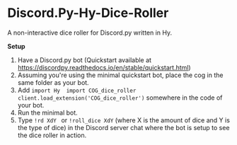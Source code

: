 # Discord.Py-Hy-Dice-Roller
A non-interactive dice roller for Discord.py written in Hy. 


**Setup**
1. Have a Discord.py bot (Quickstart available at https://discordpy.readthedocs.io/en/stable/quickstart.html)
2. Assuming you're using the minimal quickstart bot, place the cog in the same folder as your bot.
3. Add ```import Hy 
      import COG_dice_roller
      client.load_extension('COG_dice_roller')``` somewhere in the code of your bot.
4. Run the minimal bot.
5. Type ```!rd XdY ``` or ```!roll_dice XdY``` (where X is the amount of dice and Y is the type of dice) in the Discord server chat where the bot is setup to see the dice roller in action. 
